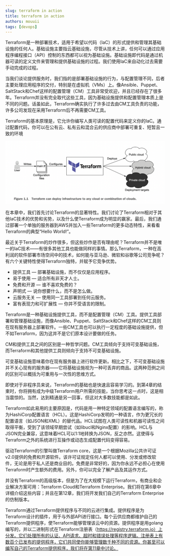 ```yaml
---
slug: terraform in action
title: terraform in action
authors: mouuii
tags: [devops]
---
```


Terraform是一种部署技术，适用于希望以代码（IaC）的形式提供和管理其基础设施的任何人。基础设施主要指云基础设施，尽管从技术上讲，任何可以通过应用程序编程接口（API）控制的东西都可以视为基础设施。基础设施即代码是通过机器可读的定义文件来管理和提供基础设施的过程。我们使用IaC来自动化过去需要手动完成的过程。

当我们谈论提供服务时，我们指的是部署基础设施的行为，与配置管理不同，后者主要处理应用程序的交付，特别是在虚拟机（VMs）上。像Ansible、Puppet、SaltStack和Chef这样的配置管理（CM）工具非常受欢迎，并且已经存在了很多年。Terraform并没有完全取代这些工具，因为基础设施提供和配置管理本质上是不同的问题。话虽如此，Terraform确实执行了许多过去由CM工具负责的功能，许多公司发现在采用Terraform后不再需要CM工具。


Terraform的基本原理是，它允许你编写人类可读的配置代码来定义你的IaC。通过配置代码，你可以在公有云、私有云和混合云的供应商中部署可重复、短暂且一致的环境

![](https://raw.githubusercontent.com/mouuii/picture/master/%E6%88%AA%E5%B1%8F2023-06-07%20%E4%B8%8A%E5%8D%8810.19.34.png)

在本章中，我们首先讨论Terraform的显著特性。我们讨论了Terraform相对于其他IaC技术的优势和劣势，以及什么使Terraform成为明显的赢家。最后，我们通过部署一个单独的服务器到AWS并加入一些Terraform的更多动态特性，来看看Terraform的典型“Hello World!”。


最近关于Terraform的炒作很多，但这些炒作是否有理由呢？Terraform并不是唯一的IaC技术——有很多其他工具也能做同样的事情。那么Terraform，一种在高利润的软件部署市场空间中的技术，如何能与亚马逊、微软和谷歌等公司竞争呢？有六个关键特性使得Terraform独特，并赋予它竞争优势。


-  提供工具 — 部署基础设施，而不仅仅是应用程序。
-  易于使用 — 适合所有非天才人士。
-  免费和开源 — 谁不喜欢免费的？
-  声明式 — 说你想要什么，而不是怎么做。
-  云服务无关 — 使用同一工具部署到任何云服务。
-  富有表现力和可扩展性 — 你并不受语言的限制。



Terraform是一种基础设施提供工具，而不是配置管理（CM）工具。提供工具部署和管理基础设施，而像Ansible、Puppet、SaltStack和Chef这样的CM工具则在现有服务器上部署软件。一些CM工具也可以执行一定程度的基础设施提供，但不如Terraform，因为这并不是它们原本设计要做的任务。

CM和提供工具之间的区别是一种哲学问题。CM工具倾向于支持可变基础设施，而Terraform和其他提供工具则倾向于支持不可变基础设施。

可变基础设施意味着你在现有服务器上进行软件更新。相比之下，不可变基础设施并不关心现有的服务器——它将基础设施视为一种可丢弃的商品。这两种范例之间的区别可以概括为可重用与一次性的思维方式。

即使对于非程序员来说，Terraform的基础也是快速且容易学习的。到第4章的结束时，你将拥有成为中级Terraform用户所需的技能，当你思考这一点时，这是相当震惊的。当然，达到精通是另一回事，但这对大多数技能都是如此。

Terraform如此易用的主要原因是，代码是用一种特定领域的配置语言编写的，称为HashiCorp配置语言（HCL）。这是HashiCorp发明的一种语言，作为更冗长的配置语言（如JSON和XML）的替代品。HCL试图在人类可读性和机器可读性之间取得平衡，受到了该领域早期尝试（如libucl和Nginx配置）的影响。HCL与JSON完全兼容，这意味着HCL可以1:1地转换为JSON，反之亦然。这使得与Terraform之外的系统进行互操作或动态生成配置代码变得容易。

驱动Terraform的引擎叫做Terraform core，这是一个根据Mozilla公共许可证v2.0提供的免费和开源软件。该许可证规定任何人都可以使用、分发或修改软件，无论是用于私人还是商业目的。免费是非常好的，因为你永远不必担心在使用Terraform时产生额外的费用。另外，你可以完全了解产品及其运作方式。

并没有Terraform的高级版本，但是为了在大规模下运行Terraform，有商业和企业解决方案可用：Terraform Cloud和Terraform Enterprise。我们将在第6章中详细介绍这些内容；并且在第12章，我们将开发我们自己的Terraform Enterprise的仿制版本。



Terraform通过Terraform提供程序与不同的云进行集成。提供程序是为Terraform设计的插件，用于与外部API进行接口。每个云供应商都维护自己的Terraform提供程序，使Terraform能够管理该云中的资源。提供程序是用golang编写的，并以二进制形式在Terraform注册表（https://registry.terraform.io）上分发。它们处理所有的认证、API请求、超时和错误处理等程序逻辑。注册表上有数百个已发布的提供程序，它们共同使你能够管理数千种不同的资源。你甚至可以编写自己的Terraform提供程序，我们将在第11章中讨论。